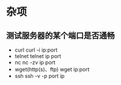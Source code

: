 # 杂项

## 测试服务器的某个端口是否通畅
- curl
curl -i ip:port
- telnet
telnet ip port
- nc
nc -zv ip port
- wget(http(s)、ftp)
wget ip:port
- ssh
ssh -v -p port  ip
